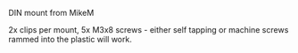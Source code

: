 DIN mount from MikeM

2x clips per mount, 5x M3x8 screws - either self tapping or machine screws rammed into the plastic will work.
